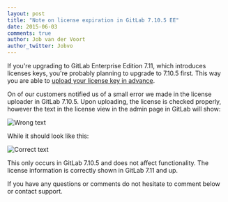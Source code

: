 ```yaml
---
layout: post
title: "Note on license expiration in GitLab 7.10.5 EE"
date: 2015-06-03
comments: true
author: Job van der Voort
author_twitter: Jobvo
---
```


If you're upgrading to GitLab Enterprise Edition 7.11, which introduces
licenses keys, you're probably planning to upgrade to 7.10.5 first.
This way you are able to [upload your license key in advance](https://about.gitlab.com/2015/05/27/gitlab-7-dot-10-dot-5-released/).

On of our customers notified us of a small error we made in the license
uploader in GitLab 7.10.5. Upon uploading, the license is checked properly,
however the text in the license view in the admin page in GitLab will show:

![Wrong text](/images/7_10_5/wrong.png)

While it should look like this:

![Correct text](/images/7_10_5/correct.png)

This only occurs in GitLab 7.10.5 and does not affect functionality.
The license information is correctly shown in GitLab 7.11 and up.

If you have any questions or comments do not hesitate to comment below
or contact support.
